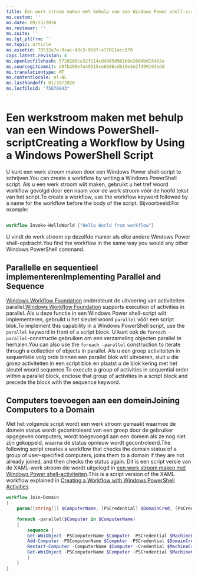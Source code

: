 ```yaml
---
title: Een werk stroom maken met behulp van een Windows Power shell-script | Microsoft Docs
ms.custom: ''
ms.date: 09/13/2016
ms.reviewer: ''
ms.suite: ''
ms.tgt_pltfrm: ''
ms.topic: article
ms.assetid: 70532e7e-9cac-43c3-9687-e77011ecc878
caps.latest.revision: 4
ms.openlocfilehash: 5720200ce32f114cd4965d961b9e2804bd154b2e
ms.sourcegitcommit: d97b200e7a49315ce6608cd619e3e2fd99193edd
ms.translationtype: MT
ms.contentlocale: nl-NL
ms.lasthandoff: 01/10/2020
ms.locfileid: "75870843"
---
```

# <a name="creating-a-workflow-by-using-a-windows-powershell-script"></a><span data-ttu-id="fcd4f-102">Een werkstroom maken met behulp van een Windows PowerShell-script</span><span class="sxs-lookup"><span data-stu-id="fcd4f-102">Creating a Workflow by Using a Windows PowerShell Script</span></span>

<span data-ttu-id="fcd4f-103">U kunt een werk stroom maken door een Windows Power shell-script te schrijven.</span><span class="sxs-lookup"><span data-stu-id="fcd4f-103">You can create a workflow by writing a Windows PowerShell script.</span></span> <span data-ttu-id="fcd4f-104">Als u een werk stroom wilt maken, gebruikt u het tref woord workflow gevolgd door een naam voor de werk stroom vóór de hoofd tekst van het script.</span><span class="sxs-lookup"><span data-stu-id="fcd4f-104">To create a workflow, use the workflow keyword followed by a name for the workflow before the body of the script.</span></span> <span data-ttu-id="fcd4f-105">Bijvoorbeeld:</span><span class="sxs-lookup"><span data-stu-id="fcd4f-105">For example:</span></span>

```powershell

workflow Invoke-HelloWorld {"Hello World from workflow"}
```

<span data-ttu-id="fcd4f-106">U vindt de werk stroom op dezelfde manier als elke andere Windows Power shell-opdracht.</span><span class="sxs-lookup"><span data-stu-id="fcd4f-106">You find the workflow in the same way you would any other Windows PowerShell command.</span></span>

## <a name="implementing-parallel-and-sequence"></a><span data-ttu-id="fcd4f-107">Parallelle en sequentieel implementeren</span><span class="sxs-lookup"><span data-stu-id="fcd4f-107">Implementing Parallel and Sequence</span></span>

<span data-ttu-id="fcd4f-108">[Windows Workflow Foundation](/previous-versions/dotnet/netframework-3.5/ms735967(v=vs.90)) ondersteunt de uitvoering van activiteiten parallel.</span><span class="sxs-lookup"><span data-stu-id="fcd4f-108">[Windows Workflow Foundation](/previous-versions/dotnet/netframework-3.5/ms735967(v=vs.90)) supports execution of activities in parallel.</span></span> <span data-ttu-id="fcd4f-109">Als u deze functie in een Windows Power shell-script wilt implementeren, gebruikt u het sleutel woord `parallel` vóór een script blok.</span><span class="sxs-lookup"><span data-stu-id="fcd4f-109">To implement this capability in a Windows PowerShell script, use the `parallel` keyword in front of a script block.</span></span> <span data-ttu-id="fcd4f-110">U kunt ook de `foreach -parallel`-constructie gebruiken om een verzameling objecten parallel te herhalen.</span><span class="sxs-lookup"><span data-stu-id="fcd4f-110">You can also use the `foreach -parallel` construction to iterate through a collection of objects in parallel.</span></span> <span data-ttu-id="fcd4f-111">Als u een groep activiteiten in sequentiële volg orde binnen een parallel blok wilt uitvoeren, sluit u die groep activiteiten in een script blok en plaatst u de blok kering met het sleutel woord sequence.</span><span class="sxs-lookup"><span data-stu-id="fcd4f-111">To execute a group of activities in sequential order within a parallel block, enclose that group of activities in a script block and precede the block with the sequence keyword.</span></span>

## <a name="joining-computers-to-a-domain"></a><span data-ttu-id="fcd4f-112">Computers toevoegen aan een domein</span><span class="sxs-lookup"><span data-stu-id="fcd4f-112">Joining Computers to a Domain</span></span>

<span data-ttu-id="fcd4f-113">Met het volgende script wordt een werk stroom gemaakt waarmee de domein status wordt gecontroleerd van een groep door de gebruiker opgegeven computers, wordt toegevoegd aan een domein als ze nog niet zijn gekoppeld, waarna de status opnieuw wordt gecontroleerd.</span><span class="sxs-lookup"><span data-stu-id="fcd4f-113">The following script creates a workflow that checks the domain status of a group of user-specified computers, joins them to a domain if they are not already joined, and then checks the status again.</span></span>
<span data-ttu-id="fcd4f-114">Dit is een script versie van de XAML-werk stroom die wordt uitgelegd in [een werk stroom maken met Windows Power shell-activiteiten](./creating-a-workflow-with-windows-powershell-activities.md).</span><span class="sxs-lookup"><span data-stu-id="fcd4f-114">This is a script version of the XAML workflow explained in [Creating a Workflow with Windows PowerShell Activities](./creating-a-workflow-with-windows-powershell-activities.md).</span></span>

```powershell
workflow Join-Domain
{
    param([string[]] $ComputerName, [PSCredential] $DomainCred, [PsCredential] $MachineCred)

    foreach -parallel($Computer in $ComputerName)
    {
        sequence {
        Get-WmiObject -PSComputerName $Computer -PSCredential $MachineCred
        Add-Computer -PSComputerName $Computer -PSCredential $DomainCred
        Restart-Computer -ComputerName $Computer -Credential $MachineCred -For PowerShell -Force -Wait -PSComputerName ""
        Get-WmiObject -PSComputerName $Computer -PSCredential $MachineCred
        }
    }
}
```
